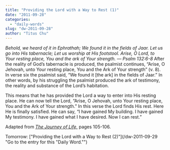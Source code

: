```yaml
---
title: "Providing the Lord with a Way to Rest (1)"
date: "2011-09-28"
categories: 
  - "daily-words"
slug: "dw-2011-09-28"
author: "Titus Chu"
---
```


_Behold, we heard of it in Ephrathah; We found it in the fields of Jaar. Let us go into His tabernacle; Let us worship at His footstool. Arise, O Lord, to Your resting place, You and the ark of Your strength. — Psalm 132:6-8_ After the reality of God’s tabernacle is produced, the psalmist continues, “Arise, O Jehovah, unto Your resting place, You and the Ark of Your strength” (v. 8). In verse six the psalmist said, “We found it \[the ark\] in the fields of Jaar.” In other words, by his struggling the psalmist produced the ark of testimony, the reality and substance of the Lord’s habitation.

This means that he has provided the Lord a way to enter into His resting place. He can now tell the Lord, “Arise, O Jehovah, unto Your resting place, You and the Ark of Your strength.” In this verse the Lord finds His rest. Here He is finally satisfied. He can say, “I have gained My building. I have gained My testimony. I have gained what I have desired. Now I can rest.”

Adapted from _[The Journey of Life,](/book-journey "Go to the listing for this book.")_ pages 105-106.

Tomorrow: ["Providing the Lord with a Way to Rest (2)"](/dw-2011-09-29 "Go to the entry for this "Daily Word."")
